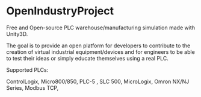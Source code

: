 # OpenIndustryProject

Free and Open-source PLC warehouse/manufacturing simulation made with Unity3D. 

The goal is to provide an open platform for developers to contribute to the creation of virtual industrial equipment/devices and for engineers to be able to test their ideas or simply educate themselves using a real PLC.

Supported PLCs:

ControlLogix,
Micro800/850,
PLC-5 ,
SLC 500,
MicroLogix,
Omron NX/NJ Series,
Modbus TCP,
